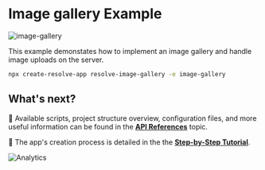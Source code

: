 # Image gallery Example

![image-gallery](https://user-images.githubusercontent.com/36447502/70238582-94e97c00-177a-11ea-8983-b24a39735761.png)

This example demonstates how to implement an image gallery and handle image uploads on the server.

```sh
npx create-resolve-app resolve-image-gallery -e image-gallery
```

## What's next?

📑 Available scripts, project structure overview, configuration files, and more useful information can be found in the [**API References**](https://reimagined.github.io/resolve/docs/api-reference) topic.

📑 The app's creation process is detailed in the the [**Step-by-Step Tutorial**](https://reimagined.github.io/resolve/docs/tutorial).

![Analytics](https://ga-beacon.appspot.com/UA-118635726-1/examples-image-gallery-readme?pixel)
